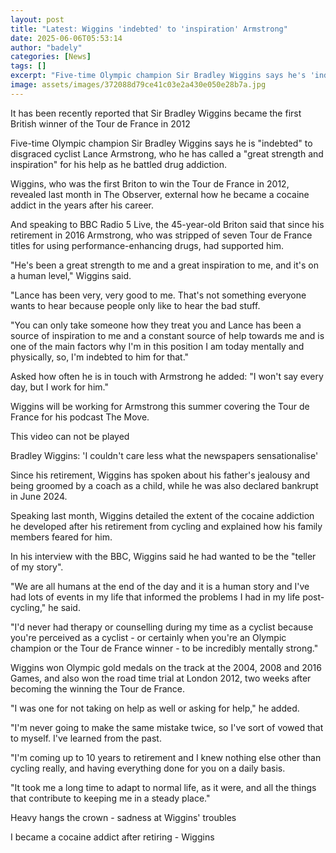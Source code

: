 ```yaml
---
layout: post
title: "Latest: Wiggins 'indebted' to 'inspiration' Armstrong"
date: 2025-06-06T05:53:14
author: "badely"
categories: [News]
tags: []
excerpt: "Five-time Olympic champion Sir Bradley Wiggins says he's 'indebted' to disgraced cyclist Lance Armstrong, saying that he has been a 'great strength an"
image: assets/images/372088d79ce41c03e2a430e050e28b7a.jpg
---
```


It has been recently reported that Sir Bradley Wiggins became the first British winner of the Tour de France in 2012

Five-time Olympic champion Sir Bradley Wiggins says he is "indebted" to disgraced cyclist Lance Armstrong, who he has called a "great strength and inspiration" for his help as he battled drug addiction.

Wiggins, who was the first Briton to win the Tour de France in 2012, revealed last month in The Observer, external how he became a cocaine addict in the years after his career.

And speaking to BBC Radio 5 Live, the 45-year-old Briton said that since his retirement in 2016 Armstrong, who was stripped of seven Tour de France titles for using performance-enhancing drugs, had supported him.

"He's been a great strength to me and a great inspiration to me, and it's on a human level," Wiggins said.

"Lance has been very, very good to me. That's not something everyone wants to hear because people only like to hear the bad stuff.

"You can only take someone how they treat you and Lance has been a source of inspiration to me and a constant source of help towards me and is one of the main factors why I'm in this position I am today mentally and physically, so, I'm indebted to him for that."

Asked how often he is in touch with Armstrong he added: "I won't say every day, but I work for him."

Wiggins will be working for Armstrong this summer covering the Tour de France for his podcast The Move.

This video can not be played

Bradley Wiggins: 'I couldn't care less what the newspapers sensationalise'

Since his retirement, Wiggins has spoken about his father's jealousy and being groomed by a coach as a child, while he was also declared bankrupt in June 2024.

Speaking last month, Wiggins detailed the extent of the cocaine addiction he developed after his retirement from cycling and explained how his family members feared for him.

In his interview with the BBC, Wiggins said he had wanted to be the "teller of my story".

"We are all humans at the end of the day and it is a human story and I've had lots of events in my life that informed the problems I had in my life post-cycling," he said.

"I'd never had therapy or counselling during my time as a cyclist because you're perceived as a cyclist - or certainly when you're an Olympic champion or the Tour de France winner - to be incredibly mentally strong."

Wiggins won Olympic gold medals on the track at the 2004, 2008 and 2016 Games, and also won the road time trial at London 2012, two weeks after becoming the winning the Tour de France.

"I was one for not taking on help as well or asking for help," he added.

"I'm never going to make the same mistake twice, so I've sort of vowed that to myself. I've learned from the past.

"I'm coming up to 10 years to retirement and I knew nothing else other than cycling really, and having everything done for you on a daily basis.

"It took me a long time to adapt to normal life, as it were, and all the things that contribute to keeping me in a steady place."

Heavy hangs the crown - sadness at Wiggins' troubles

I became a cocaine addict after retiring - Wiggins


